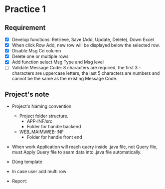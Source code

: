 # Practice 1

## Requirement

- [x] Develop functions: Retrieve, Save (Add, Update, Delete), Down Excel
- [x] When click Row Add, new row will be displayed below the selected row.
- [x] Disable Msg Cd column
- [X] Delete one or multiple rows
- [x] Add function select Msg Type and Msg level
- [ ] Validate Message Code: 8 characters are required, the first 3 - characters
  are uppercase letters, the last 5 characters are numbers and cannot be the
  same as the existing Message Code.

## Project's note

- Project's Naming convention

  - Project folder structure.
    - APP-INF/src
    - Folder for handle backend
  - WEB_MAIM\WEB-INF
    - Folder for handle front end

- When work Application will reach query inside .java file, not Query file, must Apply Query file to seam data into .java file automatically.
- Dùng template
- In case user add multi row

- Report:
